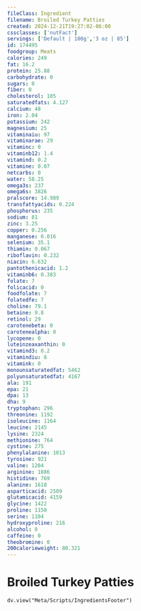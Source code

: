 ```yaml
---
fileClass: Ingredient
filename: Broiled Turkey Patties
created: 2024-12-21T19:27:02-06:00
cssclasses: ['nutFact']
servings: ['Default | 100g','3 oz | 85']
id: 174495
foodgroup: Meats
calories: 249
fat: 16.2
protein: 25.88
carbohydrate: 0
sugars: 0
fiber: 0
cholesterol: 105
saturatedfats: 4.127
calcium: 48
iron: 2.04
potassium: 242
magnesium: 25
vitaminaiu: 97
vitaminarae: 29
vitaminc: 0
vitaminb12: 1.4
vitamind: 0.2
vitamine: 0.07
netcarbs: 0
water: 58.25
omega3s: 237
omega6s: 3826
pralscore: 14.989
transfattyacids: 0.224
phosphorus: 235
sodium: 81
zinc: 3.25
copper: 0.256
manganese: 0.016
selenium: 35.1
thiamin: 0.067
riboflavin: 0.232
niacin: 6.632
pantothenicacid: 1.2
vitaminb6: 0.383
folate: 7
folicacid: 0
foodfolate: 7
folatedfe: 7
choline: 79.1
betaine: 9.8
retinol: 29
carotenebeta: 0
carotenealpha: 0
lycopene: 0
luteinzeaxanthin: 0
vitamind3: 0.2
vitamindiu: 8
vitamink: 0
monounsaturatedfat: 5462
polyunsaturatedfat: 4167
ala: 191
epa: 21
dpa: 13
dha: 9
tryptophan: 296
threonine: 1192
isoleucine: 1164
leucine: 2145
lysine: 2324
methionine: 764
cystine: 275
phenylalanine: 1013
tyrosine: 921
valine: 1204
arginine: 1886
histidine: 769
alanine: 1618
asparticacid: 2509
glutamicacid: 4159
glycine: 1422
proline: 1150
serine: 1104
hydroxyproline: 216
alcohol: 0
caffeine: 0
theobromine: 0
200calorieweight: 80.321
---
```


# Broiled Turkey Patties

```dataviewjs
dv.view("Meta/Scripts/IngredientsFooter")
```